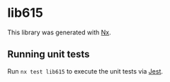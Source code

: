 # lib615

This library was generated with [Nx](https://nx.dev).

## Running unit tests

Run `nx test lib615` to execute the unit tests via [Jest](https://jestjs.io).
